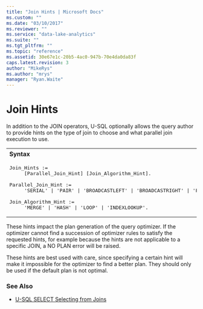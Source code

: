 ```yaml
---
title: "Join Hints | Microsoft Docs"
ms.custom: ""
ms.date: "03/10/2017"
ms.reviewer: ""
ms.service: "data-lake-analytics"
ms.suite: ""
ms.tgt_pltfrm: ""
ms.topic: "reference"
ms.assetid: 30e67e1c-20b5-4ac0-947b-70e4da0da83f
caps.latest.revision: 3
author: "MikeRys"
ms.author: "mrys"
manager: "Ryan.Waite"
---
```

# Join Hints
In addition to the JOIN operators, U-SQL optionally allows the query author to provide hints on the type of join to choose and what parallel join execution to use.  
  
<table><th align="left">Syntax</th><tr><td><pre>
Join_Hints :=                                                                                            
     [Parallel_Join_Hint] [Join_Algorithm_Hint].<br />
Parallel_Join_Hint :=  
     'SERIAL' | 'PAIR' | 'BROADCASTLEFT' | 'BROADCASTRIGHT' | 'FULLCROSS'.<br />
Join_Algorithm_Hint :=  
     'MERGE' | 'HASH' | 'LOOP' | 'INDEXLOOKUP'.
</pre></td></tr></table>
  
These hints impact the plan generation of the query optimizer. If the optimizer cannot find a succession of optimizer rules to satisfy the requested hints, for example because the hints are not applicable to a specific JOIN, a NO PLAN error will be raised.  
  
These hints are best used with care, since specifying a certain hint will make it impossible for the optimizer to find a better plan. They should only be used if the default plan is not optimal.  

### See Also 
* [U-SQL SELECT Selecting from Joins](u-sql-select-selecting-from-joins.md)  
